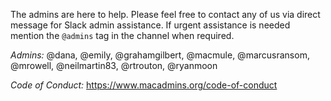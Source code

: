 The admins are here to help. Please feel free to contact any of us via direct message for Slack admin assistance. If urgent assistance is needed mention the `@admins` tag in the channel when required.

*Admins:*
@dana, @emily, @grahamgilbert, @macmule, @marcusransom, @mrowell, @neilmartin83, @rtrouton, @ryanmoon

*Code of Conduct:*
https://www.macadmins.org/code-of-conduct
